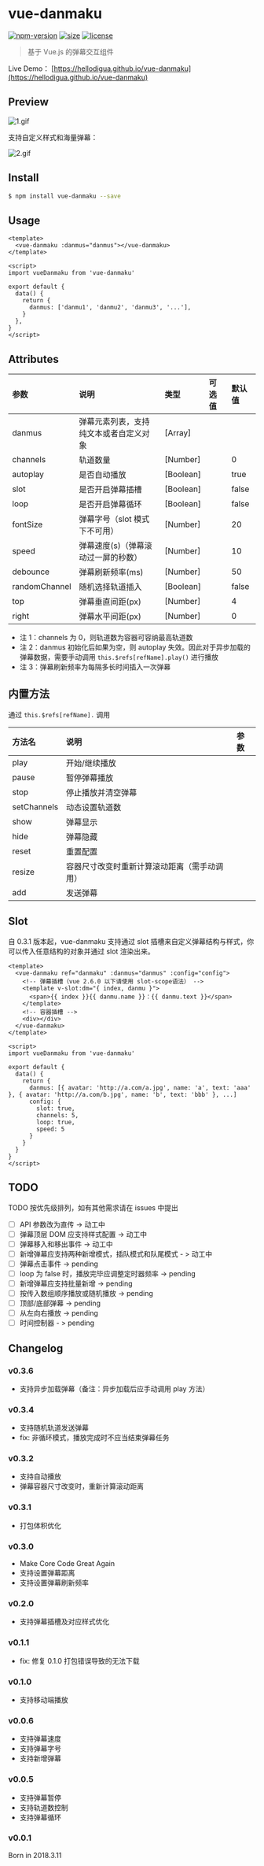 # vue-danmaku

[![npm-version](https://img.shields.io/npm/v/vue-danmaku.svg)](https://www.npmjs.com/package/vue-danmaku)
[![size](https://img.shields.io/badge/minifiedsize-15kB-blue.svg)](https://www.npmjs.com/package/vue-danmaku)
[![license](https://img.shields.io/npm/l/express.svg)]()

> 基于 Vue.js 的弹幕交互组件

Live Demo： [https://hellodigua.github.io/vue-danmaku](https://hellodigua.github.io/vue-danmaku)

## Preview

![1.gif](https://i.loli.net/2021/01/18/AhqP2nZBtLg9uwl.gif)

支持自定义样式和海量弹幕：

![2.gif](https://i.loli.net/2021/01/18/Rn3rHJeoAEsbiwZ.gif)

## Install

```bash
$ npm install vue-danmaku --save
```

## Usage

```vue
<template>
  <vue-danmaku :danmus="danmus"></vue-danmaku>
</template>

<script>
import vueDanmaku from 'vue-danmaku'

export default {
  data() {
    return {
      danmus: ['danmu1', 'danmu2', 'danmu3', '...'],
    }
  },
}
</script>
```

## Attributes

| 参数          | 说明                                   | 类型      | 可选值 | 默认值 |
| :------------ | :------------------------------------- | :-------- | :----- | :----- |
| danmus        | 弹幕元素列表，支持纯文本或者自定义对象 | [Array]   |        |        |
| channels      | 轨道数量                               | [Number]  |        | 0      |
| autoplay      | 是否自动播放                           | [Boolean] |        | true   |
| slot          | 是否开启弹幕插槽                       | [Boolean] |        | false  |
| loop          | 是否开启弹幕循环                       | [Boolean] |        | false  |
| fontSize      | 弹幕字号（slot 模式下不可用）          | [Number]  |        | 20     |
| speed         | 弹幕速度(s)（弹幕滚动过一屏的秒数）    | [Number]  |        | 10     |
| debounce      | 弹幕刷新频率(ms)                       | [Number]  |        | 50     |
| randomChannel | 随机选择轨道插入                       | [Boolean] |        | false  |
| top           | 弹幕垂直间距(px)                       | [Number]  |        | 4      |
| right         | 弹幕水平间距(px)                       | [Number]  |        | 0      |

- 注 1：channels 为 0，则轨道数为容器可容纳最高轨道数
- 注 2：danmus 初始化后如果为空，则 autoplay 失效。因此对于异步加载的弹幕数据，需要手动调用 `this.$refs[refName].play()` 进行播放
- 注 3：弹幕刷新频率为每隔多长时间插入一次弹幕

## 内置方法

通过 `this.$refs[refName].` 调用

| 方法名      | 说明                                         | 参数 |
| :---------- | :------------------------------------------- | :--- |
| play        | 开始/继续播放                                |      |
| pause       | 暂停弹幕播放                                 |      |
| stop        | 停止播放并清空弹幕                           |      |
| setChannels | 动态设置轨道数                               |      |
| show        | 弹幕显示                                     |      |
| hide        | 弹幕隐藏                                     |      |
| reset       | 重置配置                                     |      |
| resize      | 容器尺寸改变时重新计算滚动距离（需手动调用） |      |
| add         | 发送弹幕                                     |      |

## Slot

自 0.3.1 版本起，vue-danmaku 支持通过 slot 插槽来自定义弹幕结构与样式，你可以传入任意结构的对象并通过 slot 渲染出来。

```vue
<template>
  <vue-danmaku ref="danmaku" :danmus="danmus" :config="config">
    <!-- 弹幕插槽（vue 2.6.0 以下请使用 slot-scope语法） -->
    <template v-slot:dm="{ index, danmu }">
      <span>{{ index }}{{ danmu.name }}：{{ danmu.text }}</span>
    </template>
    <!-- 容器插槽 -->
    <div></div>
  </vue-danmaku>
</template>

<script>
import vueDanmaku from 'vue-danmaku'

export default {
  data() {
    return {
      danmus: [{ avatar: 'http://a.com/a.jpg', name: 'a', text: 'aaa' }, { avatar: 'http://a.com/b.jpg', name: 'b', text: 'bbb' }, ...]
      config: {
        slot: true,
        channels: 5,
        loop: true,
        speed: 5
      }
    }
  }
}
</script>
```

## TODO

TODO 按优先级排列，如有其他需求请在 issues 中提出

- [ ] API 参数改为直传 -> 动工中
- [ ] 弹幕顶层 DOM 应支持样式配置 -> 动工中
- [ ] 弹幕移入和移出事件 -> 动工中
- [ ] 新增弹幕应支持两种新增模式，插队模式和队尾模式 - > 动工中
- [ ] 弹幕点击事件 -> pending
- [ ] loop 为 false 时，播放完毕应调整定时器频率 -> pending
- [ ] 新增弹幕应支持批量新增 -> pending
- [ ] 按传入数组顺序播放或随机播放 -> pending
- [ ] 顶部/底部弹幕 -> pending
- [ ] 从左向右播放 -> pending
- [ ] 时间控制器 - > pending

## Changelog

### v0.3.6

- 支持异步加载弹幕（备注：异步加载后应手动调用 play 方法）

### v0.3.4

- 支持随机轨道发送弹幕
- fix: 非循环模式，播放完成时不应当结束弹幕任务

### v0.3.2

- 支持自动播放
- 弹幕容器尺寸改变时，重新计算滚动距离

### v0.3.1

- 打包体积优化

### v0.3.0

- Make Core Code Great Again
- 支持设置弹幕距离
- 支持设置弹幕刷新频率

### v0.2.0

- 支持弹幕插槽及对应样式优化

### v0.1.1

- fix: 修复 0.1.0 打包错误导致的无法下载

### v0.1.0

- 支持移动端播放

### v0.0.6

- 支持弹幕速度
- 支持弹幕字号
- 支持新增弹幕

### v0.0.5

- 支持弹幕暂停
- 支持轨道数控制
- 支持弹幕循环

### v0.0.1

Born in 2018.3.11
